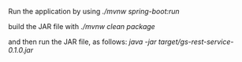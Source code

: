 Run the application by using  *./mvnw spring-boot:run*

build the JAR file with   *./mvnw clean package*

and then run the JAR file, as follows:  *java -jar target/gs-rest-service-0.1.0.jar*
